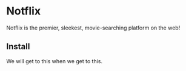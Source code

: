 # Notflix
Notflix is the premier, sleekest,  movie-searching platform on the web!

## Install

We will get to this when we get to this.
